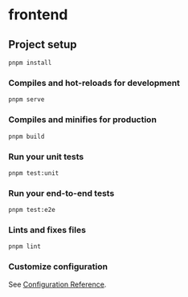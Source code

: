 # frontend


## Project setup
```
pnpm install
```

### Compiles and hot-reloads for development
```
pnpm serve
```

### Compiles and minifies for production
```
pnpm build
```

### Run your unit tests
```
pnpm test:unit
```

### Run your end-to-end tests
```
pnpm test:e2e
```

### Lints and fixes files
```
pnpm lint
```

### Customize configuration
See [Configuration Reference](https://cli.vuejs.org/config/).
